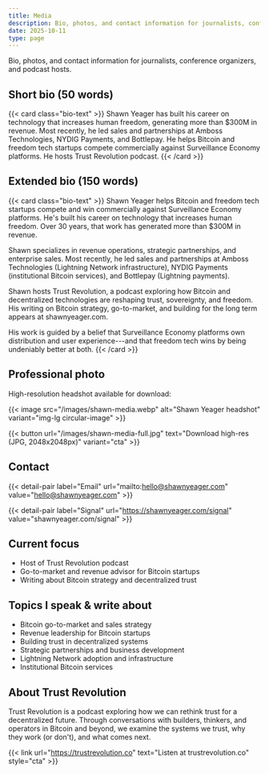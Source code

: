 ```yaml
---
title: Media
description: Bio, photos, and contact information for journalists, conference organizers, and podcast hosts. Bitcoin go-to-market leader and Trust Revolution podcast host.
date: 2025-10-11
type: page
---
```

Bio, photos, and contact information for journalists, conference organizers, and podcast hosts.

## Short bio (50 words)

{{< card class="bio-text" >}}
Shawn Yeager has built his career on technology that increases human freedom, generating more than $300M in revenue. Most recently, he led sales and partnerships at Amboss Technologies, NYDIG Payments, and Bottlepay. He helps Bitcoin and freedom tech startups compete commercially against Surveillance Economy platforms. He hosts Trust Revolution podcast.
{{< /card >}}

## Extended bio (150 words)

{{< card class="bio-text" >}}
Shawn Yeager helps Bitcoin and freedom tech startups compete and win commercially against Surveillance Economy platforms. He's built his career on technology that increases human freedom. Over 30 years, that work has generated more than $300M in revenue.

Shawn specializes in revenue operations, strategic partnerships, and enterprise sales. Most recently, he led sales and partnerships at Amboss Technologies (Lightning Network infrastructure), NYDIG Payments (institutional Bitcoin services), and Bottlepay (Lightning payments).

Shawn hosts Trust Revolution, a podcast exploring how Bitcoin and decentralized technologies are reshaping trust, sovereignty, and freedom. His writing on Bitcoin strategy, go-to-market, and building for the long term appears at shawnyeager.com.

His work is guided by a belief that Surveillance Economy platforms own distribution and user experience---and that freedom tech wins by being undeniably better at both.
{{< /card >}}

## Professional photo

High-resolution headshot available for download:

{{< image src="/images/shawn-media.webp" alt="Shawn Yeager headshot" variant="img-lg circular-image" >}}

{{< button url="/images/shawn-media-full.jpg" text="Download high-res (JPG, 2048x2048px)" variant="cta" >}}

## Contact

{{< detail-pair label="Email" url="mailto:hello@shawnyeager.com" value="hello@shawnyeager.com" >}}

{{< detail-pair label="Signal" url="https://shawnyeager.com/signal" value="shawnyeager.com/signal" >}}

## Current focus

- Host of Trust Revolution podcast
- Go-to-market and revenue advisor for Bitcoin startups
- Writing about Bitcoin strategy and decentralized trust

## Topics I speak & write about

- Bitcoin go-to-market and sales strategy
- Revenue leadership for Bitcoin startups
- Building trust in decentralized systems
- Strategic partnerships and business development
- Lightning Network adoption and infrastructure
- Institutional Bitcoin services

## About Trust Revolution

Trust Revolution is a podcast exploring how we can rethink trust for a decentralized future. Through conversations with builders, thinkers, and operators in Bitcoin and beyond, we examine the systems we trust, why they work (or don't), and what comes next.

{{< link url="https://trustrevolution.co" text="Listen at trustrevolution.co" style="cta" >}}
